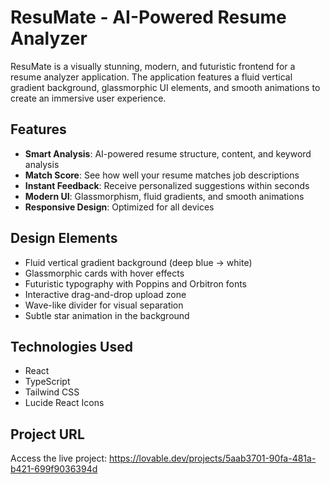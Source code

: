 
# ResuMate - AI-Powered Resume Analyzer

ResuMate is a visually stunning, modern, and futuristic frontend for a resume analyzer application. The application features a fluid vertical gradient background, glassmorphic UI elements, and smooth animations to create an immersive user experience.

## Features

- **Smart Analysis**: AI-powered resume structure, content, and keyword analysis
- **Match Score**: See how well your resume matches job descriptions
- **Instant Feedback**: Receive personalized suggestions within seconds
- **Modern UI**: Glassmorphism, fluid gradients, and smooth animations
- **Responsive Design**: Optimized for all devices

## Design Elements

- Fluid vertical gradient background (deep blue → white)
- Glassmorphic cards with hover effects
- Futuristic typography with Poppins and Orbitron fonts
- Interactive drag-and-drop upload zone
- Wave-like divider for visual separation
- Subtle star animation in the background

## Technologies Used

- React
- TypeScript
- Tailwind CSS
- Lucide React Icons

## Project URL

Access the live project: https://lovable.dev/projects/5aab3701-90fa-481a-b421-699f9036394d

